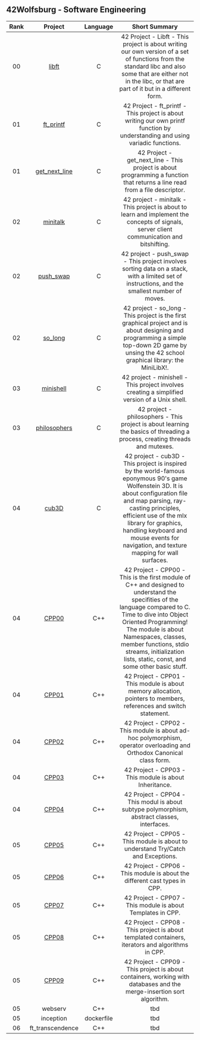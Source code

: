 ## 42Wolfsburg - Software Engineering

| Rank | Project | Language | Short Summary |
|:----:|:-------:|:--------:|:-------------:|
| 00 | [libft](https://github.com/flx25/libft) | C | 42 Project - Libft - This project is about writing our own version of a set of functions from the standard libc and also some that are either not in the libc, or that are part of it but in a different form. |
| 01 | [ft_printf](https://github.com/flx25/ft_printf) | C | 42 Project - ft_printf - This project is about writing our own printf function by understanding and using variadic functions. |
| 01 | [get_next_line](https://github.com//flx25/get_next_line) | C | 42 Project - get_next_line - This project is about programming a function that returns a line read from a file descriptor. |
| 02 | [minitalk](https://github.com/flx25/minitalk) | C | 42 project - minitalk - This project is about to learn and implement the concepts of signals, server client communication and bitshifting. |
| 02 | [push_swap](https://github.com/flx25/push_swap) | C | 42 project - push_swap - This project involves sorting data on a stack, with a limited set of instructions, and the smallest number of moves. |
| 02 | [so_long](https://github.com/flx25/so_long) | C | 42 project - so_long - This project is the first graphical project and is about designing and programming a simple top-down 2D game by unsing the 42 school graphical library: the MiniLibX!. |
| 03 | [minishell](https://github.com/flx25/minishell) | C | 42 project - minishell - This project involves creating a simplified version of a Unix shell. |
| 03 | [philosophers](https://github.com/flx25/philosophers) | C | 42 project - philosophers - This project is about learning the basics of threading a process, creating threads and mutexes.|
| 04 | [cub3D](https://github.com/flx25/cub3d) | C | 42 project - cub3D - This project is inspired by the world-famous eponymous 90's game Wolfenstein 3D. It is about configuration file and map parsing, ray-casting principles, efficient use of the mlx library for graphics, handling keyboard and mouse events for navigation, and texture mapping for wall surfaces. |
| 04 | [CPP00](https://github.com/flx25/cpp-modules/tree/master/cpp00) | C++ | 42 Project - CPP00 - This is the first module of C++ and designed to understand the specifities of the language compared to C. Time to dive into Object Oriented Programming! The module is about Namespaces, classes, member functions, stdio streams, initialization lists, static, const, and some other basic stuff. |
| 04 | [CPP01](https://github.com/flx25/cpp-modules/tree/master/cpp01) | C++ | 42 Project - CPP01 - This module is about memory allocation, pointers to members, references and switch statement. |
| 04 | [CPP02](https://github.com/flx25/cpp-modules/tree/master/cpp02) | C++ | 42 Project - CPP02 - This module is about ad-hoc polymorphism, operator overloading and Orthodox Canonical class form. |
| 04 | [CPP03](https://github.com/flx25/cpp-modules/tree/master/cpp03) | C++ | 42 Project - CPP03 - This module is about Inheritance. |
| 04 | [CPP04](https://github.com/flx25/cpp-modules/tree/master/cpp04) | C++ | 42 Project - CPP04 - This modul is about subtype polymorphism, abstract classes, interfaces. |
| 05 | [CPP05](https://github.com/flx25/cpp-modules/tree/master/cpp05) | C++ | 42 Project - CPP05 - This module is about to understand Try/Catch and Exceptions. |
| 05 | [CPP06](https://github.com/flx25/cpp-modules/tree/master/cpp06) | C++ | 42 Project - CPP06 - This module is about the different cast types in CPP. |
| 05 | [CPP07](https://github.com/flx25/cpp-modules/tree/master/cpp07) | C++ | 42 Project - CPP07 - This module is about Templates in CPP. |
| 05 | [CPP08](https://github.com/flx25/cpp-modules/tree/master/cpp08) | C++ | 42 Project - CPP08 - This project is about templated containers, iterators and algorithms in CPP. |
| 05 | [CPP09](https://github.com/flx25/cpp-modules/tree/master/cpp09) | C++ | 42 Project - CPP09 - This project is about containers, working with databases and the merge-insertion sort algorithm. |
| 05| webserv | C++ | tbd |
| 05| inception | dockerfile | tbd |
| 06| ft_transcendence | C++ | tbd |
<!--
